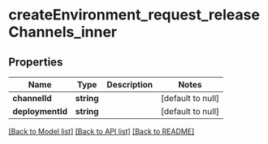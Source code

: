 # createEnvironment_request_releaseChannels_inner

## Properties
Name | Type | Description | Notes
------------ | ------------- | ------------- | -------------
**channelId** | **string** |  | [default to null]
**deploymentId** | **string** |  | [default to null]

[[Back to Model list]](../README.md#documentation-for-models) [[Back to API list]](../README.md#documentation-for-api-endpoints) [[Back to README]](../README.md)


